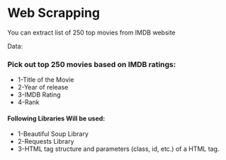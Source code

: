 # Web Scrapping 

You can extract list of 250 top movies from IMDB website

Data:
### Pick out top 250 movies based on IMDB ratings:


  - 1-Title of the Movie
  - 2-Year of release
  - 3-IMDB Rating
  - 4-Rank
   


#### Following Libraries Will be used:

  - 1-Beautiful Soup Library
  - 2-Requests Library
  - 3-HTML tag structure and parameters (class, id, etc.) of a HTML tag.
